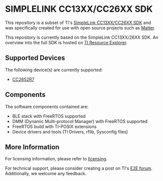 # SIMPLELINK CC13XX/CC26XX SDK

This repository is a subset of TI's [SimpleLink CC13XX/CC26XX
SDK][cc13xx_cc26xx_sdk] and was specifically created for use with open source
projects such as [Matter][matter_repo].

This repository is currently based on the SimpleLink CC13XX/26XX SDK. An
overview into the full SDK is hosted on [TI Resource Explorer][ti_rex].

## Supported Devices

The following device(s) are currently supported:
* [CC2652R7][cc2652r7]

## Components
The software components contained are:
* BLE stack with FreeRTOS supported
* DMM (Dynamic Multi-protocol Manager) with FreeRTOS supported
* FreeRTOS build with TI-POSIX extensions
* Device drivers and tools (TI Drivers, rflib, Sysconfig files)

## More Information

For licensing information, please refer to [licensing].

For technical support, please consider creating a post on TI's [E2E
forum][e2e].  Additionally, we welcome any feedback.

[cc13xx_cc26xx_sdk]: https://www.ti.com/tool/download/SIMPLELINK-CC13XX-CC26XX-SDK
[matter_repo]: https://github.com/project-chip/connectedhomeip
[cc2652r7]: https://www.ti.com/product/CC2652R7
[licensing]: todo:link_to_ti_text_license
[e2e]: https://e2e.ti.com/support/wireless-connectivity/zigbee-and-thread
[ti_rex]: https://dev.ti.com/

